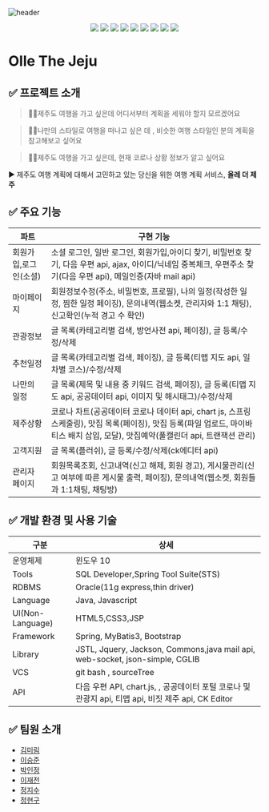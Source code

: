 

![header](https://capsule-render.vercel.app/api?height=400&text=Olle%20The%20Jeju&desc=Plan%20Your%20Travel%20with%20Us!&fontColor=FFFFFF)

<p align="center">
<img src="https://img.shields.io/badge/JAVA-007396?style=for-the-badge&logo=java&logoColor=white"/>
<img src="https://img.shields.io/badge/html-E34F26?style=for-the-badge&logo=html5&logoColor=white">
 <img src="https://img.shields.io/badge/css-1572B6?style=for-the-badge&logo=css3&logoColor=white">
  <img src="https://img.shields.io/badge/javascript-F7DF1E?style=for-the-badge&logo=javascript&logoColor=black">
  <img src="https://img.shields.io/badge/jquery-0769AD?style=for-the-badge&logo=jquery&logoColor=white"/>
<img src="https://img.shields.io/badge/Spring-6DB33F?style=for-the-badge&logo=Spring&logoColor=white"/>
<img src="https://img.shields.io/badge/oracle-F80000?style=for-the-badge&logo=oracle&logoColor=white"/>
<img src="https://img.shields.io/badge/maven-C71A36?style=for-the-badge&logo=Apache Maven&logoColor=white"/>
<img src="https://img.shields.io/badge/apache tomcat-F8DC75?style=for-the-badge&logo=apachetomcat&logoColor=white"/>
</p>

# Olle The Jeju

##  ✅ 프로젝트 소개

<p><blockquote> 🙋‍♂️제주도 여행을 가고 싶은데 어디서부터 계획을 세워야 할지 모르겠어요</blockquote></p>
<p><blockquote> 🙋‍♂️나만의 스타일로 여행을 떠나고 싶은 데 , 비슷한 여행 스타일인 분의 계획을 참고해보고 싶어요</blockquote></p>
<p><blockquote> 🙋‍♂️제주도 여행을 가고 싶은데, 현재 코로나 상황 정보가 알고 싶어요</blockquote></p>
<p>▶ 제주도 여행 계획에 대해서 고민하고 있는 당신을 위한 여행 계획 서비스, <strong>올레 더 제주</strong></p>

## ✅ 주요 기능

|파트|구현 기능
|--|--|
|회원가입,로그인(소셜)|소셜 로그인, 일반 로그인, 회원가입,아이디 찾기, 비밀번호 찾기,  다음 우편 api, ajax, 아이디/닉네임 중복체크, 우편주소 찾기(다음 우편 api), 메일인증(자바 mail  api)
|마이페이지|회원정보수정(주소, 비밀번호, 프로필), 나의 일정(작성한 일정, 찜한 일정 페이징), 문의내역(웹소켓, 관리자와 1:1 채팅), 신고확인(누적 경고 수 확인)
|관광정보|글 목록(카테고리별 검색, 방언사전 api, 페이징), 글 등록/수정/삭제
|추천일정|글 목록(카테고리별 검색, 페이징), 글 등록(티맵 지도 api, 일차별 코스)/수정/삭제
|나만의 일정|글 목록(제목 및 내용 중 키워드 검색, 페이징), 글 등록(티맵 지도 api, 공공데이터 api, 이미지 및 해시태그)/수정/삭제
|제주상황|코로나 차트(공공데이터 코로나 데이터 api, chart js, 스프링 스케줄링), 맛집 목록(페이징), 맛집 등록(파일 업로드, 마이바티스 배치 삽입, 모달), 맛집예약(풀캘린더 api, 트랜잭션 관리)
|고객지원|글 목록(플러쉬), 글 등록/수정/삭제(ck에디터 api)
|관리자 페이지|회원목록조회, 신고내역(신고 해제, 회원 경고), 게시물관리(신고 여부에 따른 게시물 출력, 페이징), 문의내역(웹소켓, 회원들과 1:1채팅, 채팅방)

## ✅ 개발 환경 및 사용 기술

|구분|상세
|--|--
|운영체제|윈도우 10
|Tools|SQL Developer,Spring Tool Suite(STS)
|RDBMS|Oracle(11g express,thin driver)
|Language|Java, Javascript
|UI(Non-Language)|HTML5,CSS3,JSP
|Framework|Spring, MyBatis3, Bootstrap
|Library|JSTL, Jquery, Jackson, Commons,java mail api, web-socket, json-simple, CGLIB
|VCS|git bash , sourceTree
|API|다음 우편 API, chart.js, , 공공데이터 포털 코로나 및 관광지 api, 티맵 api, 비짓 제주 api, CK Editor

##  ✅ 팀원 소개
- [김미림](https://github.com/olleTheJeju)
- [이승준](https://github.com/sseungjjune)
- [박인정](https://github.com/InJungPark)
- [이재전](https://github.com/bojjlee)
- [정지수](https://github.com/hy6219)
- [정현구](https://github.com/qwwertt1)
